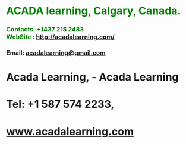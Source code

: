 #  **<span style="color:green">ACADA learning, Calgary, Canada.</span>**
### **<span style="color:green">Contacts: +1437 215 2483<br> WebSite : <http://acadalearning.com/></span>**
### **Email: acadalearning@gmail.com**
# Acada Learning,  -    Acada Learning 
# Tel: +1 587 574 2233,   
#    www.acadalearning.com 
